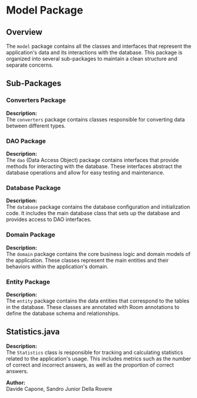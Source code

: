 # Model Package

## Overview

The `model` package contains all the classes and interfaces that represent the application's data and its interactions with the database. This package is organized into several sub-packages to maintain a clean structure and separate concerns.

## Sub-Packages

### Converters Package

**Description:**  
The `converters` package contains classes responsible for converting data between different types. 

### DAO Package

**Description:**  
The `dao` (Data Access Object) package contains interfaces that provide methods for interacting with the database. These interfaces abstract the database operations and allow for easy testing and maintenance.

### Database Package

**Description:**  
The `database` package contains the database configuration and initialization code. It includes the main database class that sets up the database and provides access to DAO interfaces.

### Domain Package

**Description:**  
The `domain` package contains the core business logic and domain models of the application. These classes represent the main entities and their behaviors within the application's domain.

### Entity Package

**Description:**  
The `entity` package contains the data entities that correspond to the tables in the database. These classes are annotated with Room annotations to define the database schema and relationships.

## Statistics.java

**Description:**  
The `Statistics` class is responsible for tracking and calculating statistics related to the application's usage. This includes metrics such as the number of correct and incorrect answers, as well as the proportion of correct answers.

**Author:**  
Davide Capone, Sandro Junior Della Rovere